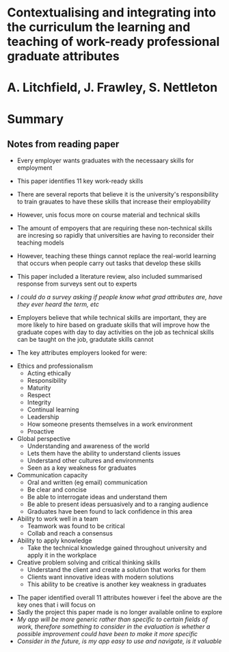 # Contextualising and integrating into the curriculum the learning and teaching of work-ready professional graduate attributes
# A. Litchfield, J. Frawley, S. Nettleton
# Summary

## Notes from reading paper
* Every employer wants graduates with the necessaary skills for employment
* This paper identifies 11 key work-ready skills
* There are several reports that believe it is the university's responsibility to train grauates to have these skills that increase their employability
* However, unis focus more on course material and technical skills
* The amount of empoyers that are requiring these non-technical skills are incresing so rapidly that universities are having to reconsider their teaching models
* However, teaching these things cannot replace the real-world learning that occurs when people carry out tasks that develop these skills
* This paper included a literature review, also included summarised response from surveys sent out to experts
* *I could do a survey asking if people know what grad attributes are, have they ever heard the term, etc*
* Employers believe that while technical skills are important, they are more likely to hire based on graduate skills that will improve how the graduate copes with day to day activities on the job as technical skills can be taught on the job, gradutate skills cannot

* The key attributes employers looked for were:
- Ethics and professionalism
    * Acting ethically
    * Responsibility 
    * Maturity
    * Respect
    * Integrity
    * Continual learning
    * Leadership
    * How someone presents themselves in a work environment
    * Proactive
- Global perspective
    * Understanding and awareness of the world
    * Lets them have the ability to understand clients issues
    * Understand other cultures and environments
    * Seen as a key weakness for graduates
- Communication capacity
    * Oral and written (eg email) communication
    * Be clear and concise
    * Be able to interrogate ideas and understand them
    * Be able to present ideas persuasively and to a ranging audience
    * Graduates have been found to lack confidence in this area
- Ability to work well in a team
    * Teamwork was found to be critical
    * Collab and reach a consensus
- Ability to apply knowledge
    * Take the technical knowledge gained throughout university and apply it in the workplace
- Creative problem solving and critical thinking skills
    * Understand the client and create a solution that works for them
    * Clients want innovative ideas with modern solutions
    * This ability to be creative is another key weakness in graduates

* The paper identified overall 11 attributes however i feel the above are the key ones that i will focus on
* Sadly the project this paper made is no longer available online to explore
* *My app will be more generic rather than specific to certain fields of work, therefore something to consider in the evaluation is whether a possible improvement could have been to make it more specific*
* *Consider in the future, is my app easy to use and navigate, is it valuable*
